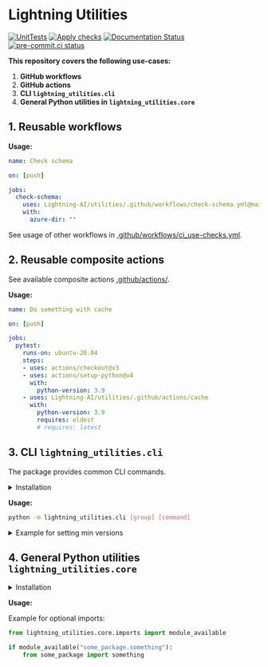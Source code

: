 # Lightning Utilities

[![UnitTests](https://github.com/Lightning-AI/utilities/actions/workflows/ci-testing.yml/badge.svg?event=push)](https://github.com/Lightning-AI/utilities/actions/workflows/ci-testing.yml)
[![Apply checks](https://github.com/Lightning-AI/utilities/actions/workflows/ci-use-checks.yml/badge.svg?event=push)](https://github.com/Lightning-AI/utilities/actions/workflows/ci-use-checks.yml)
[![Documentation Status](https://readthedocs.org/projects/lightning_utilities/badge/?version=latest)](https://lightning-tools.readthedocs.io/en/latest/?badge=latest)
[![pre-commit.ci status](https://results.pre-commit.ci/badge/github/Lightning-AI/utilities/main.svg)](https://results.pre-commit.ci/latest/github/Lightning-AI/utilities/main)

__This repository covers the following use-cases:__

1. **GitHub workflows**
1. **GitHub actions**
1. **CLI `lightning_utilities.cli`**
1. **General Python utilities in `lightning_utilities.core`**

## 1. Reusable workflows

__Usage:__

```yaml
name: Check schema

on: [push]

jobs:
  check-schema:
    uses: Lightning-AI/utilities/.github/workflows/check-schema.yml@main
    with:
      azure-dir: ""
```

See usage of other workflows in [.github/workflows/ci_use-checks.yml](https://github.com/Lightning-AI/utilities/tree/main/.github/workflows/ci_use-checks.yml).

## 2. Reusable composite actions

See available composite actions [.github/actions/](https://github.com/Lightning-AI/utilities/tree/main/.github/actions).

__Usage:__

```yaml
name: Do something with cache

on: [push]

jobs:
  pytest:
    runs-on: ubuntu-20.04
    steps:
    - uses: actions/checkout@v3
    - uses: actions/setup-python@v4
      with:
        python-version: 3.9
    - uses: Lightning-AI/utilities/.github/actions/cache
      with:
        python-version: 3.9
        requires: oldest
        # requires: latest
```

## 3. CLI `lightning_utilities.cli`

The package provides common CLI commands.

<details>
  <summary>Installation</summary>
From source:

```bash
pip install https://github.com/Lightning-AI/utilities/archive/refs/heads/main.zip
```

From pypi:

```bash
pip install lightning_utilities[cli]
```

</details>

__Usage:__

```bash
python -m lightning_utilities.cli [group] [command]
```

<details>
  <summary>Example for setting min versions</summary>

```console
$ cat requirements/test.txt
coverage>=5.0
codecov>=2.1
pytest>=6.0
pytest-cov
pytest-timeout
$ python -m lightning_utilities.cli requirements set-oldest
$ cat requirements/test.txt
coverage==5.0
codecov==2.1
pytest==6.0
pytest-cov
pytest-timeout
```

</details>

## 4. General Python utilities `lightning_utilities.core`

<details>
  <summary>Installation</summary>

From pypi:

```bash
pip install lightning_utilities
```

</details>

__Usage:__

Example for optional imports:

```python
from lightning_utilities.core.imports import module_available

if module_available("some_package.something"):
    from some_package import something
```
